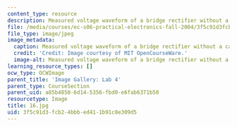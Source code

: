 ```yaml
---
content_type: resource
description: Measured voltage waveform of a bridge rectifier without a capacitor.
file: /media/courses/ec-s06-practical-electronics-fall-2004/3f5c91d3fcb24bbbed411b91c8e309d5_16.jpg
file_type: image/jpeg
image_metadata:
  caption: Measured voltage waveform of a bridge rectifier without a capacitor.
  credit: 'Credit: Image courtesy of MIT OpenCourseWare.'
  image-alt: Measured voltage waveform of a bridge rectifier without a capacitor.
learning_resource_types: []
ocw_type: OCWImage
parent_title: 'Image Gallery: Lab 4'
parent_type: CourseSection
parent_uid: a85b4850-6d14-5356-fbd0-e6fab6371b50
resourcetype: Image
title: 16.jpg
uid: 3f5c91d3-fcb2-4bbb-ed41-1b91c8e309d5
---
```

